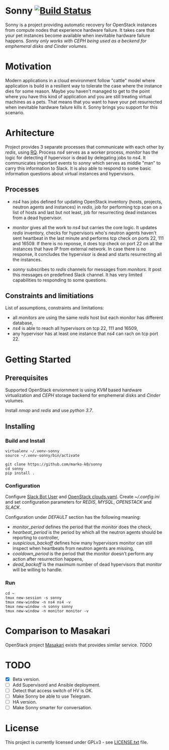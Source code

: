 # Sonny [![Build Status](https://travis-ci.org/marko-k0/sonny.png?branch=master)](https://travis-ci.org/marko-k0/sonny)


Sonny is a project providing automatic recovery for OpenStack instances from compute nodes that experience hardware failure. It takes care that your pet instances become available when inevitable hardware failure happens. _Sonny only works with CEPH being used as a beckend for emphemeral disks and Cinder volumes._


# Motivation

Modern applications in a cloud environment follow "cattle" model where application is build in a resilient way to tolerate the case where the instance dies for some reason. Maybe you haven't managed to get to the point where you have this kind of application and you are still treating virtual machines as a pets. That means that you want to have your pet resurrected when inevitable hardware failure kills it. Sonny brings you support for this scenario.

# Arhitecture

Project provides 3 separate processes that communicate with each other by *redis*, using [RQ](http://python-rq.org/). Process *ns4* serves as a worker process, *monitor* has the logic for detecting if hypervisor is dead by delegating jobs to *ns4*. It communicates important events to *sonny* which serves as middle "man" to carry this information to Slack. It is also able to respond to some basic information questions about virtual instances and hypervisors. 

## Processes

* *ns4* has jobs defined for updating OpenStack inventory (hosts, projects, neutron agents and instances) in *redis*, job for performing tcp scan on a list of hosts and last but not least, job for resurrecting dead instances from a dead hypervisor.

* *monitor* gives all the work to *ns4* but carries the core logic. It updates *redis* inventory, checks for hypervisors who's neutron agents haven't sent heartbeat in the last minute and performs tcp check on ports 22, 111 and 16509. If there is no reponse, it does tcp check on port 22 on all the instances that have IP from external network. In case there is no response, it concludes the hypervisor is dead and starts resurrecting all the instances.

* *sonny* subscribes to *redis* channels for messages from *monitors*. It post this messages on predefined Slack channel. It has very limited capabilities to responding to some questions.

## Constraints and limitiations

List of assumptions, constraints and limitations:

* all *monitors* are using the same *redis* host but each monitor has different database,
* *ns4* is able to reach all hypervisors on tcp 22, 111 and 16509,
* any hypervisor has at least one instance that *ns4* can rach on tcp port 22.

# Getting Started

## Prerequisites

Supported OpenStack enviornment is using *KVM* based hardware virtualization and *CEPH* storage backend for emphemeral disks and *Cinder* volumes.  

Install *nmap* and *redis* and use *python 3.7*.

## Installing

### Build and Install
```
virtualenv ~/.venv-sonny
source ~/.venv-sonny/bin/activate

git clone https://github.com/marko-k0/sonny
cd sonny
pip install .
```

### Configuration

Configure [Slack Bot User](https://api.slack.com/bot-users) and [OpenStack clouds.yaml](https://docs.openstack.org/python-openstackclient/pike/configuration/index.html). Create *~/.config.ini* and set configuration parameters for *REDIS*, *MYSQL*, *OPENSTACK* and *SLACK*.  

Configuration under *DEFAULT* section has the following meaning:
* *monitor_period* defines the period that the *monitor* does the check,
* *hearbeat_period* is the period by which all the neutron agents should be reporting to controller,
* *suspicious_backoff* defines how many hypervisors monitor can still inspect when heartbeats from neutron agents are missing,
* *cooldown_period* is the period that the monitor doesn't perform any action after resurrection happens,
* *dead_backoff* is the maximum number of dead hypervisors that *monitor* will be willing to handle.


### Run

```
cd ~
tmux new-session -s sonny
tmux new-window -n ns4 ns4 -v
tmux new-window -n sonny sonny
tmux new-window -n monitor monitor -v
```

# Comparison to Masakari

OpenStack project [Masakari](https://github.com/openstack/masakari) exists that provides similar service. *TODO*

# TODO

- [x] Beta version.
- [ ] Add Supervisord and Ansible deployment.
- [ ] Detect that access switch of HV is OK.
- [ ] Make Sonny be able to use Telegram.
- [ ] HA version.
- [ ] Make Sonny smarter for conversation.

# License

This project is currently licensed under GPLv3 - see [LICENSE.txt](LICENSE.txt) file.
